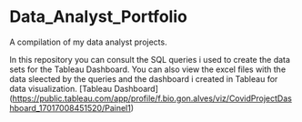 # Data_Analyst_Portfolio
A compilation of my data analyst projects.

In this repository you can consult the SQL queries i used to create the data sets for the Tableau Dashboard. 
You can also view the excel files with the data sleected by the queries and the dashboard i created in Tableau for data visualization.
[Tableau Dashboard] (https://public.tableau.com/app/profile/f.bio.gon.alves/viz/CovidProjectDashboard_17017008451520/Painel1) 
